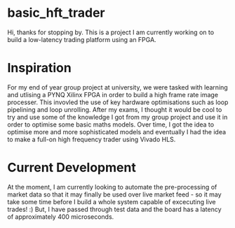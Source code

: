 # basic_hft_trader
Hi, thanks for stopping by. This is a project I am currently working on to build a low-latency trading platform using an FPGA.

# Inspiration
For my end of year group project at university, we were tasked with learning and utlising a PYNQ Xilinx FPGA in order to build a high frame rate image processer. This invovled the use of key hardware optimisations such as loop pipelining and loop unrolling. After my exams, I thought it would be cool to try and use some of the knowledge I got from my group project and use it in order to optimise some basic maths models. Over time, I got the idea to optimise more and more sophisticated models and eventually I had the idea to make a full-on high frequency trader using Vivado HLS.

# Current Development
At the moment, I am currently looking to automate the pre-processing of market data so that it may finally be used over live market feed  - so it may take some time before I build a whole system capable of excecuting live trades! :)  But, I have passed through test data and the board has a latency of approximately 400 microseconds.
